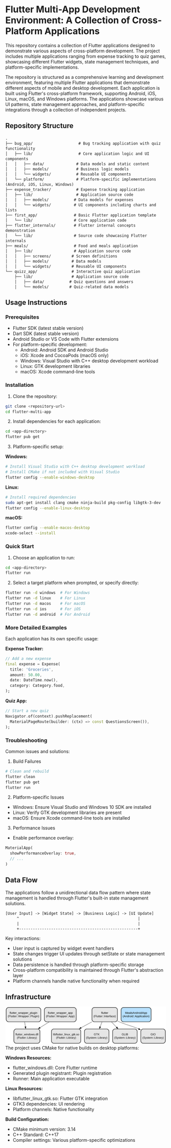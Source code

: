 # Flutter Multi-App Development Environment: A Collection of Cross-Platform Applications

This repository contains a collection of Flutter applications designed to demonstrate various aspects of cross-platform development. The project includes multiple applications ranging from expense tracking to quiz games, showcasing different Flutter widgets, state management techniques, and platform-specific implementations.

The repository is structured as a comprehensive learning and development environment, featuring multiple Flutter applications that demonstrate different aspects of mobile and desktop development. Each application is built using Flutter's cross-platform framework, supporting Android, iOS, Linux, macOS, and Windows platforms. The applications showcase various UI patterns, state management approaches, and platform-specific integrations through a collection of independent projects.

## Repository Structure
```
.
├── bug_app/                    # Bug tracking application with quiz functionality
│   ├── lib/                    # Core application logic and UI components
│   │   ├── data/              # Data models and static content
│   │   ├── models/            # Business logic models
│   │   └── widgets/           # Reusable UI components
│   └── platform/              # Platform-specific implementations (Android, iOS, Linux, Windows)
├── expense_tracker/           # Expense tracking application
│   ├── lib/                   # Application source code
│   │   ├── models/           # Data models for expenses
│   │   └── widgets/          # UI components including charts and lists
├── first_app/                # Basic Flutter application template
│   └── lib/                  # Core application code
├── flutter_internals/        # Flutter internal concepts demonstration
│   └── lib/                  # Source code showcasing Flutter internals
├── meals/                    # Food and meals application
│   ├── lib/                  # Application source code
│   │   ├── screens/         # Screen definitions
│   │   ├── models/          # Data models
│   │   └── widgets/         # Reusable UI components
└── quizz_app/               # Interactive quiz application
    ├── lib/                 # Application source code
    │   ├── data/           # Quiz questions and answers
    │   └── models/         # Quiz-related data models
```

## Usage Instructions
### Prerequisites
- Flutter SDK (latest stable version)
- Dart SDK (latest stable version)
- Android Studio or VS Code with Flutter extensions
- For platform-specific development:
  - Android: Android SDK and Android Studio
  - iOS: Xcode and CocoaPods (macOS only)
  - Windows: Visual Studio with C++ desktop development workload
  - Linux: GTK development libraries
  - macOS: Xcode command-line tools

### Installation
1. Clone the repository:
```bash
git clone <repository-url>
cd flutter-multi-app
```

2. Install dependencies for each application:
```bash
cd <app-directory>
flutter pub get
```

3. Platform-specific setup:

**Windows:**
```bash
# Install Visual Studio with C++ desktop development workload
# Install CMake if not included with Visual Studio
flutter config --enable-windows-desktop
```

**Linux:**
```bash
# Install required dependencies
sudo apt-get install clang cmake ninja-build pkg-config libgtk-3-dev
flutter config --enable-linux-desktop
```

**macOS:**
```bash
flutter config --enable-macos-desktop
xcode-select --install
```

### Quick Start
1. Choose an application to run:
```bash
cd <app-directory>
flutter run
```

2. Select a target platform when prompted, or specify directly:
```bash
flutter run -d windows  # For Windows
flutter run -d linux    # For Linux
flutter run -d macos    # For macOS
flutter run -d ios      # For iOS
flutter run -d android  # For Android
```

### More Detailed Examples
Each application has its own specific usage:

**Expense Tracker:**
```dart
// Add a new expense
final expense = Expense(
  title: 'Groceries',
  amount: 50.00,
  date: DateTime.now(),
  category: Category.food,
);
```

**Quiz App:**
```dart
// Start a new quiz
Navigator.of(context).pushReplacement(
  MaterialPageRoute(builder: (ctx) => const QuestionsScreen()),
);
```

### Troubleshooting
Common issues and solutions:

1. Build Failures
```bash
# Clean and rebuild
flutter clean
flutter pub get
flutter run
```

2. Platform-specific Issues
- Windows: Ensure Visual Studio and Windows 10 SDK are installed
- Linux: Verify GTK development libraries are present
- macOS: Ensure Xcode command-line tools are installed

3. Performance Issues
- Enable performance overlay:
```dart
MaterialApp(
  showPerformanceOverlay: true,
  // ...
)
```

## Data Flow
The applications follow a unidirectional data flow pattern where state management is handled through Flutter's built-in state management solutions.

```
[User Input] -> [Widget State] -> [Business Logic] -> [UI Update]
     ^                                                    |
     |                                                    |
     +----------------------------------------------------+
```

Key interactions:
- User input is captured by widget event handlers
- State changes trigger UI updates through setState or state management solutions
- Data persistence is handled through platform-specific storage
- Cross-platform compatibility is maintained through Flutter's abstraction layer
- Platform channels handle native functionality when required

## Infrastructure

![Infrastructure diagram](./docs/infra.svg)
The project uses CMake for native builds on desktop platforms:

**Windows Resources:**
- flutter_windows.dll: Core Flutter runtime
- Generated plugin registrant: Plugin registration
- Runner: Main application executable

**Linux Resources:**
- libflutter_linux_gtk.so: Flutter GTK integration
- GTK3 dependencies: UI rendering
- Platform channels: Native functionality

**Build Configuration:**
- CMake minimum version: 3.14
- C++ Standard: C++17
- Compiler settings: Various platform-specific optimizations